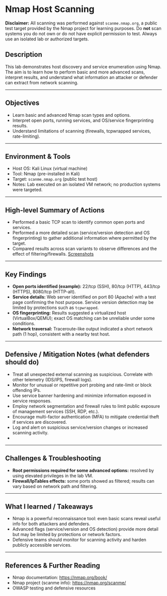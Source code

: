 # Nmap Host Scanning

**Disclaimer:** All scanning was performed against `scanme.nmap.org`, a public test target provided by the Nmap project for learning purposes. Do **not** scan systems you do not own or do not have explicit permission to test. Always use an isolated lab or authorized targets.

## Description  
This lab demonstrates host discovery and service enumeration using Nmap. The aim is to learn how to perform basic and more advanced scans, interpret results, and understand what information an attacker or defender can extract from network scanning.

---

## Objectives
- Learn basic and advanced Nmap scan types and options.  
- Interpret open ports, running services, and OS/service fingerprinting results.  
- Understand limitations of scanning (firewalls, tcpwrapped services, rate-limiting).

---

## Environment & Tools
- Host OS: Kali Linux (virtual machine)  
- Tool: Nmap (pre-installed in Kali)  
- Target: `scanme.nmap.org` (public test host)  
- Notes: Lab executed on an isolated VM network; no production systems were targeted.

---

## High-level Summary of Actions
- Performed a basic TCP scan to identify common open ports and services.  
- Performed a more detailed scan (service/version detection and OS fingerprinting) to gather additional information where permitted by the target.  
- Compared results across scan variants to observe differences and the effect of filtering/firewalls.
[Screenshots](./Screenshots/)

---

## Key Findings
- **Open ports identified (example):** 22/tcp (SSH), 80/tcp (HTTP), 443/tcp (HTTPS), 8080/tcp (HTTP-alt).  
- **Service details:** Web server identified on port 80 (Apache) with a test page confirming the host purpose. Service version detection may be limited by protections such as `tcpwrapped`.  
- **OS fingerprinting:** Results suggested a virtualized host (VirtualBox/QEMU); exact OS matching can be unreliable under some conditions.  
- **Network traversal:** Traceroute-like output indicated a short network path (1 hop), consistent with a nearby test host.

---

## Defensive / Mitigation Notes (what defenders should do)
- Treat all unexpected external scanning as suspicious. Correlate with other telemetry (IDS/IPS, firewall logs).  
- Monitor for unusual or repetitive port probing and rate-limit or block offending IPs.  
- Use service banner hardening and minimize information exposed in service responses.  
- Employ network segmentation and firewall rules to limit public exposure of management services (SSH, RDP, etc.).  
- Encourage multi-factor authentication (MFA) to mitigate credential theft if services are discovered.  
- Log and alert on suspicious service/version changes or increased scanning activity.
- 
---

## Challenges & Troubleshooting
- **Root permissions required for some advanced options:** resolved by using elevated privileges in the lab VM.  
- **Firewall/IpTables effects:** some ports showed as filtered; results can vary based on network path and filtering.

---

## What I learned / Takeaways
- Nmap is a powerful reconnaissance tool: even basic scans reveal useful info for both attackers and defenders.  
- Advanced flags (service/version and OS detection) provide more detail but may be limited by protections or network factors.  
- Defensive teams should monitor for scanning activity and harden publicly accessible services.

---

## References & Further Reading
- Nmap documentation: https://nmap.org/book/  
- Nmap project (scanme info): https://nmap.org/scanme/  
- OWASP testing and defensive resources

